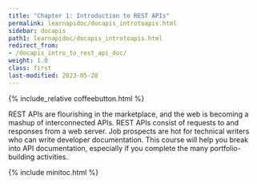 ```yaml
---
title: "Chapter 1: Introduction to REST APIs"
permalink: learnapidoc/docapis_introtoapis.html
sidebar: docapis
path1: learnapidoc/docapis_introtoapis.html
redirect_from:
- /docapis_intro_to_rest_api_doc/
weight: 1.0
class: first
last-modified: 2023-05-28
---
```


{% include_relative coffeebutton.html %}

REST APIs are flourishing in the marketplace, and the web is becoming a mashup of interconnected APIs. REST APIs consist of requests to and responses from a web server. Job prospects are hot for technical writers who can write developer documentation. This course will help you break into API documentation, especially if you complete the many portfolio-building activities.

{% include minitoc.html %}